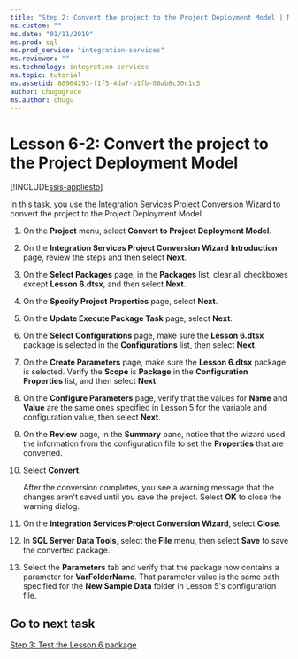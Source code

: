 ```yaml
---
title: "Step 2: Convert the project to the Project Deployment Model | Microsoft Docs"
ms.custom: ""
ms.date: "01/11/2019"
ms.prod: sql
ms.prod_service: "integration-services"
ms.reviewer: ""
ms.technology: integration-services
ms.topic: tutorial
ms.assetid: 80964293-f1f5-4da7-b1fb-00ab8c30c1c5
author: chugugrace
ms.author: chugu
---
```

# Lesson 6-2: Convert the project to the Project Deployment Model

[!INCLUDE[ssis-appliesto](../includes/ssis-appliesto-ssvrpluslinux-asdb-asdw-xxx.md)]



In this task, you use the Integration Services Project Conversion Wizard to convert the project to the Project Deployment Model.  
  
1.  On the **Project** menu, select **Convert to Project Deployment Model**.  
  
2.  On the **Integration Services Project Conversion Wizard** **Introduction** page, review the steps and then select **Next**.  
  
3.  On the **Select Packages** page, in the **Packages** list, clear all checkboxes except **Lesson 6.dtsx**, and then select **Next**.  
  
4.  On the **Specify Project Properties** page, select **Next**.  
  
5.  On the **Update Execute Package Task** page, select **Next**.  
  
6.  On the **Select Configurations** page, make sure the **Lesson 6.dtsx** package is selected in the **Configurations** list, then select **Next**.  
  
7.  On the **Create Parameters** page, make sure the **Lesson 6.dtsx** package is selected.  Verify the **Scope** is **Package** in the **Configuration Properties** list, and then select **Next**.  
  
8.  On the **Configure Parameters** page, verify that the values for **Name** and **Value** are the same ones specified in Lesson 5 for the variable and configuration value, then select **Next**.  
  
9. On the **Review** page, in the **Summary** pane, notice that the wizard used the information from the configuration file to set the **Properties** that are converted.  
  
10. Select **Convert**.  
  
    After the conversion completes, you see a warning message that the changes aren't saved until you save the project. Select **OK** to close the warning dialog.  
  
11. On the **Integration Services Project Conversion Wizard**, select **Close**.  
  
12. In **SQL Server Data Tools**, select the **File** menu, then select **Save** to save the converted package.  
  
13. Select the **Parameters** tab and verify that the package now contains a parameter for **VarFolderName**. That parameter value is the same path specified for the **New Sample Data** folder in Lesson 5's configuration file.  
  
## Go to next task
[Step 3: Test the Lesson 6 package](../integration-services/lesson-6-3-testing-the-lesson-6-package.md)  
  
  
  

